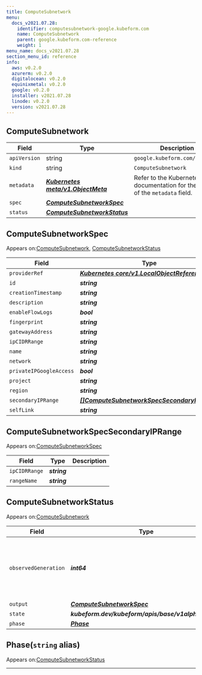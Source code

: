 ```yaml
---
title: ComputeSubnetwork
menu:
  docs_v2021.07.28:
    identifier: computesubnetwork-google.kubeform.com
    name: ComputeSubnetwork
    parent: google.kubeform.com-reference
    weight: 1
menu_name: docs_v2021.07.28
section_menu_id: reference
info:
  aws: v0.2.0
  azurerm: v0.2.0
  digitalocean: v0.2.0
  equinixmetal: v0.2.0
  google: v0.2.0
  installer: v2021.07.28
  linode: v0.2.0
  version: v2021.07.28
---
```


## ComputeSubnetwork
| Field | Type | Description |
| ------ | ----- | ----------- |
| `apiVersion` | string | `google.kubeform.com/v1alpha1` |
|    `kind` | string | `ComputeSubnetwork` |
| `metadata` | ***[Kubernetes meta/v1.ObjectMeta](https://v1-18.docs.kubernetes.io/docs/reference/generated/kubernetes-api/v1.18/#objectmeta-v1-meta)***|Refer to the Kubernetes API documentation for the fields of the `metadata` field.|
| `spec` | ***[ComputeSubnetworkSpec](#computesubnetworkspec)***||
| `status` | ***[ComputeSubnetworkStatus](#computesubnetworkstatus)***||
## ComputeSubnetworkSpec

Appears on:[ComputeSubnetwork](#computesubnetwork), [ComputeSubnetworkStatus](#computesubnetworkstatus)

| Field | Type | Description |
| ------ | ----- | ----------- |
| `providerRef` | ***[Kubernetes core/v1.LocalObjectReference](https://v1-18.docs.kubernetes.io/docs/reference/generated/kubernetes-api/v1.18/#localobjectreference-v1-core)***||
| `id` | ***string***||
| `creationTimestamp` | ***string***| ***(Optional)*** |
| `description` | ***string***| ***(Optional)*** |
| `enableFlowLogs` | ***bool***| ***(Optional)*** |
| `fingerprint` | ***string***| ***(Optional)*** |
| `gatewayAddress` | ***string***| ***(Optional)*** |
| `ipCIDRRange` | ***string***||
| `name` | ***string***||
| `network` | ***string***||
| `privateIPGoogleAccess` | ***bool***| ***(Optional)*** |
| `project` | ***string***| ***(Optional)*** |
| `region` | ***string***| ***(Optional)*** |
| `secondaryIPRange` | ***[[]ComputeSubnetworkSpecSecondaryIPRange](#computesubnetworkspecsecondaryiprange)***| ***(Optional)*** |
| `selfLink` | ***string***| ***(Optional)*** |
## ComputeSubnetworkSpecSecondaryIPRange

Appears on:[ComputeSubnetworkSpec](#computesubnetworkspec)

| Field | Type | Description |
| ------ | ----- | ----------- |
| `ipCIDRRange` | ***string***||
| `rangeName` | ***string***||
## ComputeSubnetworkStatus

Appears on:[ComputeSubnetwork](#computesubnetwork)

| Field | Type | Description |
| ------ | ----- | ----------- |
| `observedGeneration` | ***int64***| ***(Optional)*** Resource generation, which is updated on mutation by the API Server.|
| `output` | ***[ComputeSubnetworkSpec](#computesubnetworkspec)***| ***(Optional)*** |
| `state` | ***kubeform.dev/kubeform/apis/base/v1alpha1.State***| ***(Optional)*** |
| `phase` | ***[Phase](#phase)***| ***(Optional)*** |
## Phase(`string` alias)

Appears on:[ComputeSubnetworkStatus](#computesubnetworkstatus)

---
